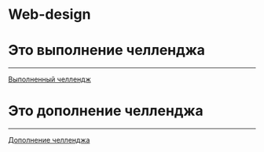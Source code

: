 # Web-design

<h1>Это выполнение челленджа</h1>
<hr/>
<a href="https://kodaktor.ru/_30092021one/901a8" target="_blank">Выполненный челлендж</a>

<h1>Это дополнение челленджа</h1>
<hr/>
<a href="https://kodaktor.ru/__6f4de" target="_blank">Дополнение челленджа</a>
